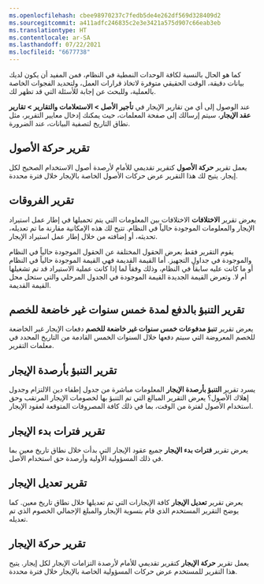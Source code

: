 ```yaml
---
ms.openlocfilehash: cbee98970237c7fedb5de4e262df569d328409d2
ms.sourcegitcommit: a411adfc246835c2e3e3421a575d907c66eab3eb
ms.translationtype: HT
ms.contentlocale: ar-SA
ms.lasthandoff: 07/22/2021
ms.locfileid: "6677738"
---
```

كما هو الحال بالنسبة لكافة الوحدات النمطية في النظام، فمن المفيد أن يكون لديك بيانات دقيقة، الوقت الحقيقي متوفرة لاتخاذ قرارات العمل، ولتحديد الفجوات الخاصة بالعملية، وللبحث عن إجابة للأسئلة التي قد تظهر لك. 

عند الوصول إلى أي من تقارير الإيجار في **تأجير الأصل > الاستعلامات والتقارير > تقارير عقد الإيجار**، سيتم إرسالك إلى صفحة المعلمات، حيث يمكنك إدخال معايير التقرير، مثل نطاق التاريخ لتصفية البيانات، عند الضرورة.

## <a name="asset-movement-report"></a>تقرير حركة الأصول
يعمل تقرير **حركة الأصول** كتقرير تقديمي للأمام لأرصدة أصول الاستخدام الصحيح لكل إيجار. يتيح لك هذا التقرير عرض حركات الأصول الخاصة بالإيجار خلال فترة محددة. 

## <a name="differences-report"></a>تقرير الفروقات
يعرض تقرير **الاختلافات** الاختلافات بين المعلومات التي يتم تحميلها في إطار عمل استيراد الإيجار والمعلومات الموجودة حالياً في النظام. تتيح لك هذه الإمكانية مقارنة ما تم تعديله، تحديثه، أو إضافته من خلال إطار عمل استيراد الإيجار.

يقوم التقرير فقط بعرض الحقول المختلفة عن الحقول الموجودة حالياً في النظام والموجودة في جداول التجهيز. أما القيمة القديمة فهي القيمة الموجودة حالياً في النظام أو ما كانت عليه سابقاً في النظام، وذلك وفقاً لما إذا كانت عملية الاستيراد قد تم تشغيلها أم لا. وتعرض القيمة الجديدة القيمة الموجودة في الجدول المرحلي والتي ستحل محل القيمة القديمة.

## <a name="five-years-undiscounted-payment-forecast-report"></a>تقرير التنبؤ بالدفع لمدة خمس سنوات غير خاضعة للخصم
يعرض تقرير **تنبؤ مدفوعات خمس سنوات غير خاضعة للخصم** دفعات الإيجار غير الخاضعة للخصم المعروضة التي سيتم دفعها خلال السنوات الخمس القادمة من التاريخ المحدد في معلمات التقرير. 

## <a name="lease-balances-forecast-report"></a>تقرير التنبؤ بأرصدة الإيجار
يسرد تقرير **التنبؤ بأرصدة الإيجار** المعلومات مباشرة من جدول إطفاء دين الالتزام وجدول إهلاك الأصول؟ يعرض التقرير المبالغ التي تم التنبؤ بها لخصومات الإيجار المرتقب وحق استخدام الأصول لفترة من الوقت، بما في ذلك كافة المصروفات المتوقعة لعقود الإيجار. 

## <a name="lease-commencements-report"></a>تقرير فترات بدء الإيجار
يعرض تقرير **فترات بدء الإيجار** جميع عقود الإيجار التي بدأت خلال نطاق تاريخ معين بما في ذلك المسؤولية الأولية وأرصدة حق استخدام الأصل.

## <a name="lease-modification-report"></a>تقرير تعديل الإيجار
يعرض تقرير **تعديل الإيجار** كافة الإيجارات التي تم تعديلها خلال نطاق تاريخ معين. كما يوضح التقرير المستخدم الذي قام بتسوية الإيجار والمبلغ الإجمالي الخصوم الذي تم تعديله.

## <a name="lease-movement-report"></a>تقرير حركة الإيجار
يعمل تقرير **حركة الإيجار** كتقرير تقديمي للأمام لأرصدة التزامات الإيجار لكل إيجار. يتيح هذا التقرير للمستخدم عرض حركات المسؤولية الخاصة بالإيجار خلال فترة محددة.


